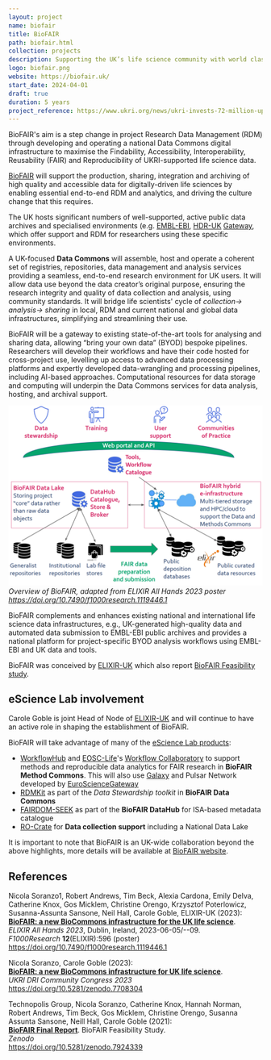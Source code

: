 ```yaml
---
layout: project
name: biofair
title: BioFAIR
path: biofair.html
collection: projects
description: Supporting the UK’s life science community with world class digital infrastructure for data driven bioscience.
logo: biofair.png
website: https://biofair.uk/
start_date: 2024-04-01
draft: true
duration: 5 years
project_reference: https://www.ukri.org/news/ukri-invests-72-million-upgrading-uk-research-infrastructure/
---
```


BioFAIR's aim is a step change in project Research Data Management (RDM) through developing and operating a national Data Commons digital infrastructure to maximise the Findability, Accessibility, Interoperability, Reusability (FAIR) and Reproducibility of UKRI-supported life science data.

[BioFAIR](https://biofair.uk/) will support the production, sharing, integration and archiving of high quality and accessible data for digitally-driven life sciences by enabling essential end-to-end RDM and analytics, and driving the culture change that this requires. 

The UK hosts significant numbers of well-supported, active public data archives and specialised environments (e.g. [EMBL-EBI](https://www.ebi.ac.uk/), [HDR-UK](https://www.hdruk.ac.uk/) [Gateway](https://healthdatagateway.org/), which offer support and RDM for researchers using these specific environments. 

A UK-focused **Data Commons** will assemble, host and operate a coherent set of registries, repositories, data management and analysis services providing a seamless, end-to-end research environment for UK users. It will allow data use beyond the data creator’s original purpose, ensuring the research integrity and quality of data collection and analysis, using community standards. It will bridge life scientists' cycle of *collection→ analysis→ sharing* in local, RDM and current national and global data infrastructures, simplifying and streamlining their use. 

BioFAIR will be a gateway to existing state-of-the-art tools for analysing and sharing data, allowing “bring your own data” (BYOD) bespoke pipelines.  Researchers will develop their workflows and have their code hosted for cross-project use, levelling up access to advanced data processing platforms and expertly developed data-wrangling and processing pipelines, including AI-based approaches. Computational resources for data storage and computing will underpin the Data Commons services for data analysis, hosting, and archival support.

![BioFAIR overview](/images/posts_images/biofair-overview.png)
_Overview of BioFAIR, adapted from ELIXIR All Hands 2023 poster <https://doi.org/10.7490/f1000research.1119446.1>_

BioFAIR complements and enhances existing national and international life science data infrastructures, e.g., UK-generated high-quality data and automated data submission to EMBL-EBI public archives and provides a national platform for project-specific BYOD analysis workflows using EMBL-EBI and UK data and tools.

BioFAIR was conceived by [ELIXIR-UK](https://elixiruknode.org/) which also report [BioFAIR Feasibility study](https://doi.org/10.5281/zenodo.7924339).

## eScience Lab involvement

Carole Goble is joint Head of Node of [ELIXIR-UK](https://elixiruknode.org/) and will continue to have an active role in shaping the establishment of BioFAIR.

BioFAIR will take advantage of many of the [eScience Lab products](/products/):

- [WorkflowHub](/products/workflowhub/) and [EOSC-Life](/projects/eosclife/)'s [Workflow Collaboratory](https://doi.org/10.5281/zenodo.4605654) to support methods and reproducible data analytics for FAIR research in **BioFAIR Method Commons**. This will also use [Galaxy](https://galaxyproject.org/) and Pulsar Network developed by [EuroScienceGateway](/projects/eurosciencegateway/)
- [RDMKit](/products/rdmkit/) as part of the _Data Stewardship toolkit_ in **BioFAIR Data Commons**
- [FAIRDOM-SEEK](/products/seek) as part of the **BioFAIR DataHub** for ISA-based metadata catalogue 
- [RO-Crate](/products/researchobject) for **Data collection support** including a National Data Lake

It is important to note that BioFAIR is an UK-wide collaboration beyond the above highlights, more details will be available at [BioFAIR website](https://biofair.uk/). 

## References

Nicola Soranzo1, Robert Andrews, Tim Beck, Alexia Cardona, Emily Delva, Catherine Knox, Gos Micklem, Christine Orengo, Krzysztof Poterlowicz, Susanna-Assunta Sansone, Neil Hall, Carole Goble, ELIXIR-UK (2023):  
[**BioFAIR: a new BioCommons infrastructure for the UK life science**](https://doi.org/10.7490/f1000research.1119446.1).  
_ELIXIR All Hands 2023_, Dublin, Ireland, 2023-06-05/--09.   
_F1000Research_ **12**(ELIXIR):596 (poster)  
<https://doi.org/10.7490/f1000research.1119446.1>

Nicola Soranzo, Carole Goble (2023):  
[**BioFAIR: a new BioCommons infrastructure for UK life science**](https://doi.org/10.5281/zenodo.7708304).  
_UKRI DRI Community Congress 2023_
<https://doi.org/10.5281/zenodo.7708304>

Technopolis Group, Nicola Soranzo, Catherine Knox, Hannah Norman, Robert Andrews, Tim Beck, Gos Micklem, Christine Orengo, Susanna Assunta Sansone, Neill Hall, Carole Goble (2021):  
[**BioFAIR Final Report**](https://doi.org/10.5281/zenodo.7924339). BioFAIR Feasibility Study.  
_Zenodo_  
<https://doi.org/10.5281/zenodo.7924339>

